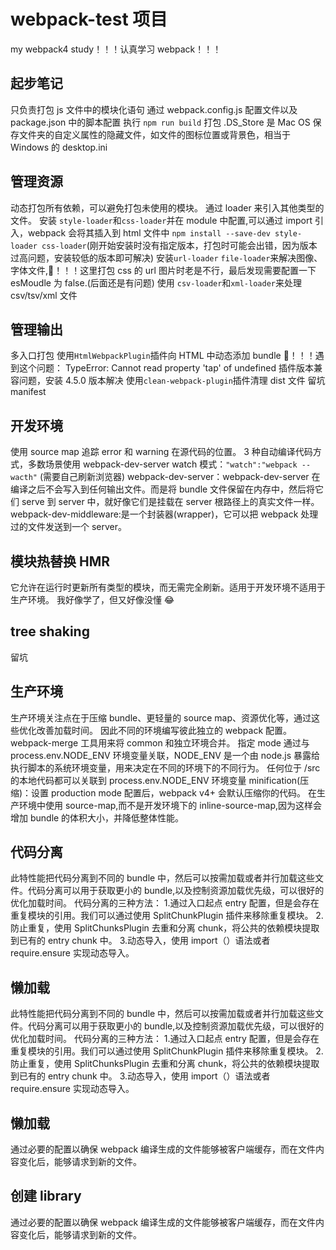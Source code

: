 # webpack-test 项目

my webpack4 study！！！认真学习 webpack！！！

## 起步笔记

只负责打包 js 文件中的模块化语句
通过 webpack.config.js 配置文件以及 package.json 中的脚本配置
执行 `npm run build` 打包
.DS_Store 是 Mac OS 保存文件夹的自定义属性的隐藏文件，如文件的图标位置或背景色，相当于 Windows 的 desktop.ini

## 管理资源

动态打包所有依赖，可以避免打包未使用的模块。
通过 loader 来引入其他类型的文件。
安装 `style-loader`和`css-loader`并在 module 中配置,可以通过 import 引入，webpack 会将其插入到 html 文件中
`npm install --save-dev style-loader css-loader`(刚开始安装时没有指定版本，打包时可能会出错，因为版本过高问题，安装较低的版本即可解决)
安装`url-loader` `file-loader`来解决图像、字体文件,😤！！！这里打包 css 的 url 图片时老是不行，最后发现需要配置一下 esMoudle 为 false.(后面还是有问题)
使用 `csv-loader`和`xml-loader`来处理 csv/tsv/xml 文件

## 管理输出

多入口打包
使用`HtmlWebpackPlugin`插件向 HTML 中动态添加 bundle
😤！！！遇到这个问题： TypeError: Cannot read property 'tap' of undefined 插件版本兼容问题，安装 4.5.0 版本解决
使用`clean-webpack-plugin`插件清理 dist 文件
留坑 manifest

## 开发环境

使用 source map 追踪 error 和 warning 在源代码的位置。
3 种自动编译代码方式，多数场景使用 webpack-dev-server
watch 模式：`"watch":"webpack --wacth"` (需要自己刷新浏览器)
webpack-dev-server：webpack-dev-server 在编译之后不会写入到任何输出文件。而是将 bundle 文件保留在内存中，然后将它们 serve 到 server 中，就好像它们是挂载在 server 根路径上的真实文件一样。
webpack-dev-middleware:是一个封装器(wrapper)，它可以把 webpack 处理过的文件发送到一个 server。

## 模块热替换 HMR

它允许在运行时更新所有类型的模块，而无需完全刷新。适用于开发环境不适用于生产环境。
我好像学了，但又好像没懂 😂

## tree shaking

留坑

## 生产环境

生产环境关注点在于压缩 bundle、更轻量的 source map、资源优化等，通过这些优化改善加载时间。
因此不同的环境编写彼此独立的 webpack 配置。
webpack-merge 工具用来将 common 和独立环境合并。
指定 mode 通过与 process.env.NODE_ENV 环境变量关联，NODE_ENV 是一个由 node.js 暴露给执行脚本的系统环境变量，用来决定在不同的环境下的不同行为。
任何位于 /src 的本地代码都可以关联到 process.env.NODE_ENV 环境变量
minification(压缩)：设置 production mode 配置后，webpack v4+ 会默认压缩你的代码。
在生产环境中使用 source-map,而不是开发环境下的 inline-source-map,因为这样会增加 bundle 的体积大小，并降低整体性能。

## 代码分离

此特性能把代码分离到不同的 bundle 中，然后可以按需加载或者并行加载这些文件。代码分离可以用于获取更小的 bundle,以及控制资源加载优先级，可以很好的优化加载时间。
代码分离的三种方法： 1.通过入口起点 entry 配置，但是会存在重复模块的引用。我们可以通过使用 SplitChunkPlugin 插件来移除重复模块。 2.防止重复，使用 SplitChunksPlugin 去重和分离 chunk，将公共的依赖模块提取到已有的 entry chunk 中。 3.动态导入，使用 import（）语法或者 require.ensure 实现动态导入。

## 懒加载

此特性能把代码分离到不同的 bundle 中，然后可以按需加载或者并行加载这些文件。代码分离可以用于获取更小的 bundle,以及控制资源加载优先级，可以很好的优化加载时间。
代码分离的三种方法： 1.通过入口起点 entry 配置，但是会存在重复模块的引用。我们可以通过使用 SplitChunkPlugin 插件来移除重复模块。 2.防止重复，使用 SplitChunksPlugin 去重和分离 chunk，将公共的依赖模块提取到已有的 entry chunk 中。 3.动态导入，使用 import（）语法或者 require.ensure 实现动态导入。

## 懒加载

通过必要的配置以确保 webpack 编译生成的文件能够被客户端缓存，而在文件内容变化后，能够请求到新的文件。

## 创建 library

通过必要的配置以确保 webpack 编译生成的文件能够被客户端缓存，而在文件内容变化后，能够请求到新的文件。
